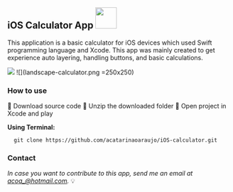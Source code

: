 ## iOS Calculator App <img src="https://developer.apple.com/swift/images/swift-og.png" width="48">
This application is a basic calculator for iOS devices which used Swift programming language and Xcode. This app was mainly created to get experience auto layering, handling buttons, and basic calculations. 

![](calculator.gif)
![](landscape-calculator.png =250x250)

### How to use
:small_orange_diamond: Download source code
:small_orange_diamond: Unzip the downloaded folder
:small_orange_diamond: Open project in Xcode and play

**Using Terminal:**
```
  git clone https://github.com/acatarinaoaraujo/iOS-calculator.git
  ```
 ### Contact
 <em> In case you want to contribute to this app, send me an email at acoa_@hotmail.com.</em> :bulb:
